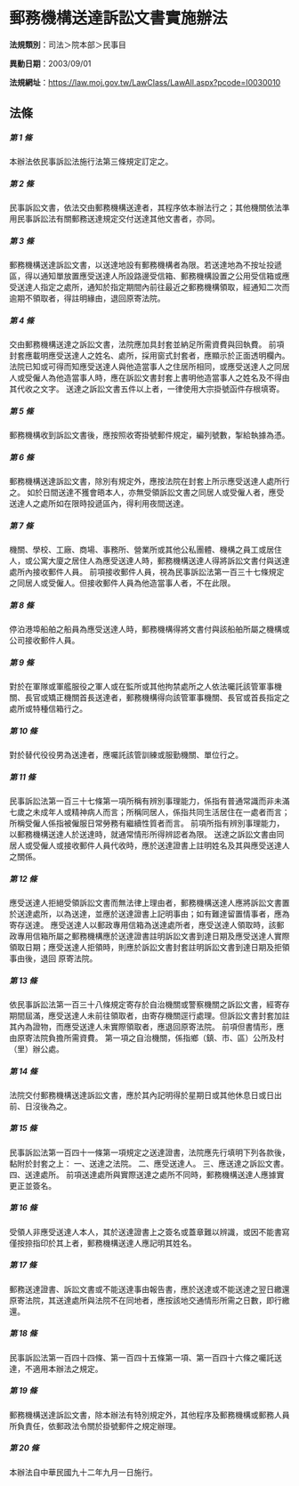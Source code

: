 # 郵務機構送達訴訟文書實施辦法

**法規類別**：司法＞院本部＞民事目

**異動日期**：2003/09/01  

**法規網址**：https://law.moj.gov.tw/LawClass/LawAll.aspx?pcode=I0030010





## 法條
##### 第 1 條
本辦法依民事訴訟法施行法第三條規定訂定之。

##### 第 2 條
民事訴訟文書，依法交由郵務機構送達者，其程序依本辦法行之；其他機關依法準用民事訴訟法有關郵務送達規定交付送達其他文書者，亦同。

##### 第 3 條
郵務機構送達訴訟文書，以送達地設有郵務機構者為限。若送達地為不按址投遞區，得以通知單放置應受送達人所設路邊受信箱、郵務機構設置之公用受信箱或應受送達人指定之處所，通知於指定期間內前往最近之郵務機構領取，經通知二次而逾期不領取者，得註明緣由，退回原寄法院。

##### 第 4 條
交由郵務機構送達之訴訟文書，法院應加具封套並納足所需資費與回執費。
前項封套應載明應受送達人之姓名、處所，採用窗式封套者，應顯示於正面透明欄內。
法院已知或可得而知應受送達人與他造當事人之住居所相同，或應受送達人之同居人或受僱人為他造當事人時，應在訴訟文書封套上書明他造當事人之姓名及不得由其代收之文字。
送達之訴訟文書五件以上者，一律使用大宗掛號函件存根填寄。

##### 第 5 條
郵務機構收到訴訟文書後，應按照收寄掛號郵件規定，編列號數，掣給執據為憑。

##### 第 6 條
郵務機構送達訴訟文書，除別有規定外，應按法院在封套上所示應受送達人處所行之。
如於日間送達不獲會晤本人，亦無受領訴訟文書之同居人或受僱人者，應受送達人之處所如在限時投遞區內，得利用夜間送達。

##### 第 7 條
機關、學校、工廠、商場、事務所、營業所或其他公私團體、機構之員工或居住人，或公寓大廈之居住人為應受送達人時，郵務機構送達人得將訴訟文書付與送達處所內接收郵件人員。
前項接收郵件人員，視為民事訴訟法第一百三十七條規定之同居人或受僱人。但接收郵件人員為他造當事人者，不在此限。

##### 第 8 條
停泊港埠船舶之船員為應受送達人時，郵務機構得將文書付與該船舶所屬之機構或公司接收郵件人員。　

##### 第 9 條
對於在軍隊或軍艦服役之軍人或在監所或其他拘禁處所之人依法囑託該管軍事機關、長官或矯正機關首長送達者，郵務機構得向該管軍事機關、長官或首長指定之處所或特種信箱行之。

##### 第 10 條
對於替代役役男為送達者，應囑託該管訓練或服勤機關、單位行之。

##### 第 11 條
民事訴訟法第一百三十七條第一項所稱有辨別事理能力，係指有普通常識而非未滿七歲之未成年人或精神病人而言；所稱同居人，係指共同生活居住在一處者而言；所稱受僱人係指被僱服日常勞務有繼續性質者而言。
前項所指有辨別事理能力，以郵務機構送達人於送達時，就通常情形所得辨認者為限。
送達之訴訟文書由同居人或受僱人或接收郵件人員代收時，應於送達證書上註明姓名及其與應受送達人之關係。

##### 第 12 條
應受送達人拒絕受領訴訟文書而無法律上理由者，郵務機構送達人應將訴訟文書置於送達處所，以為送達，並應於送達證書上記明事由；如有難達留置情事者，應為寄存送達。
應受送達人以郵政專用信箱為送達處所者，應受送達人領取時，該郵政專用信箱所屬之郵務機構應於送達證書註明訴訟文書到達日期及應受送達人實際領取日期；應受送達人拒領時，則應於訴訟文書封套註明訴訟文書到達日期及拒領事由後，退回 原寄法院。

##### 第 13 條
依民事訴訟法第一百三十八條規定寄存於自治機關或警察機關之訴訟文書，經寄存期間屆滿，應受送達人未前往領取者，由寄存機關逕行處理。但訴訟文書封套加註其內為證物，而應受送達人未實際領取者，應退回原寄法院。
前項但書情形，應由原寄法院負擔所需資費。
第一項之自治機關，係指鄉（鎮、市、區）公所及村（里）辦公處。

##### 第 14 條
法院交付郵務機構送達訴訟文書，應於其內記明得於星期日或其他休息日或日出前、日沒後為之。

##### 第 15 條
民事訴訟法第一百四十一條第一項規定之送達證書，法院應先行填明下列各款後，黏附於封套之上：
一、送達之法院。
二、應受送達人。
三、應送達之訴訟文書。
四、送達處所。
前項送達處所與實際送達之處所不同時，郵務機構送達人應據實更正並簽名。

##### 第 16 條
受領人非應受送達人本人，其於送達證書上之簽名或蓋章難以辨識，或因不能書寫僅按捺指印於其上者，郵務機構送達人應記明其姓名。

##### 第 17 條
郵務送達證書、訴訟文書或不能送達事由報告書，應於送達或不能送達之翌日繳還原寄法院，其送達處所與法院不在同地者，應按該地交通情形所需之日數，即行繳還。

##### 第 18 條
民事訴訟法第一百四十四條、第一百四十五條第一項、第一百四十六條之囑託送達，不適用本辦法之規定。

##### 第 19 條
郵務機構送達訴訟文書，除本辦法有特別規定外，其他程序及郵務機構或郵務人員所負責任，依郵政法令關於掛號郵件之規定辦理。

##### 第 20 條
本辦法自中華民國九十二年九月一日施行。


